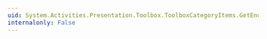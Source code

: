 ```yaml
---
uid: System.Activities.Presentation.Toolbox.ToolboxCategoryItems.GetEnumerator
internalonly: False
---
```

